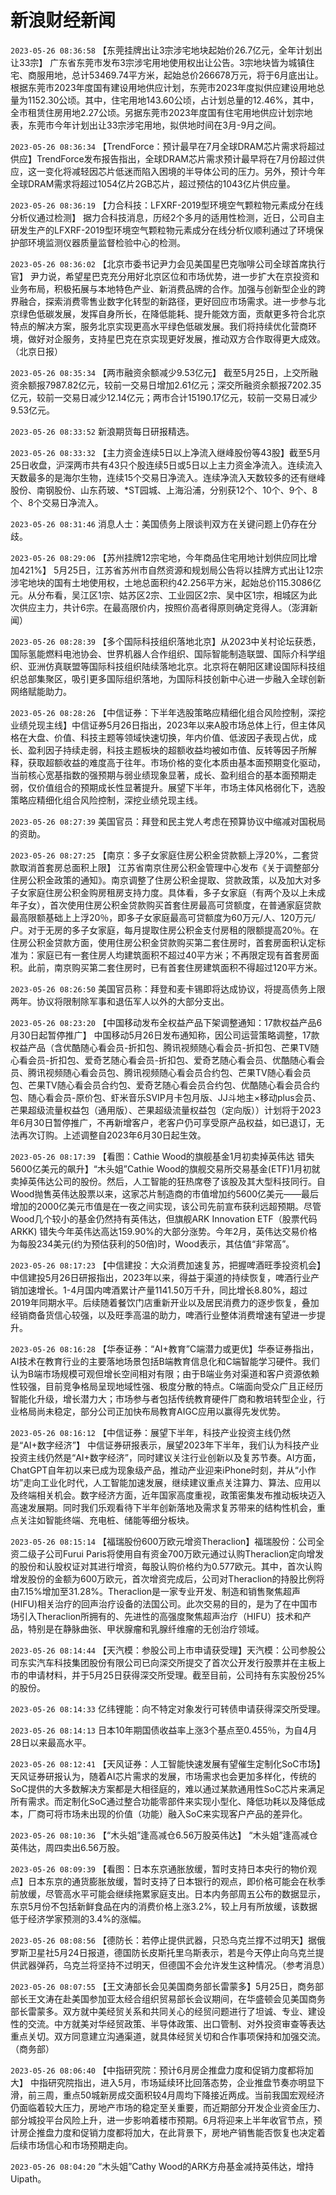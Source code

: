 # 新浪财经新闻
`2023-05-26 08:36:58` 【东莞挂牌出让3宗涉宅地块起始价26.7亿元，全年计划出让33宗】 广东省东莞市发布3宗涉宅用地使用权出让公告。3宗地块皆为城镇住宅、商服用地，总计53469.74平方米，起始总价266678万元，将于6月底出让。根据东莞市2023年度国有建设用地供应计划，东莞市2023年度拟供应建设用地总量为1152.30公顷。其中，住宅用地143.60公顷，占计划总量的12.46%，其中，全市租赁住房用地2.27公顷。另据东莞市2023年度国有住宅用地供应计划宗地表，东莞市今年计划出让33宗涉宅用地，拟供地时间在3月-9月之间。

`2023-05-26 08:36:34` 【TrendForce：预计最早在7月全球DRAM芯片需求将超过供应】TrendForce发布报告指出，全球DRAM芯片需求预计最早将在7月份超过供应，这一变化将减轻因芯片低迷而陷入困境的半导体公司的压力。另外，预计今年全球DRAM需求将超过1054亿片2GB芯片，超过预估的1043亿片供应量。

`2023-05-26 08:36:19` 【力合科技：LFXRF-2019型环境空气颗粒物元素成分在线分析仪通过检测】 据力合科技消息，历经2个多月的适用性检测，近日，公司自主研发生产的LFXRF-2019型环境空气颗粒物元素成分在线分析仪顺利通过了环境保护部环境监测仪器质量监督检验中心的检测。

`2023-05-26 08:36:02` 【北京市委书记尹力会见美国星巴克咖啡公司全球首席执行官】 尹力说，希望星巴克充分用好北京区位和市场优势，进一步扩大在京投资和业务布局，积极拓展与本地特色产业、新消费品牌的合作。加强与创新型企业的跨界融合，探索消费零售业数字化转型的新路径，更好回应市场需求。进一步参与北京绿色低碳发展，发挥自身所长，在降低能耗、提升能效方面，贡献更多符合北京特点的解决方案，服务北京实现更高水平绿色低碳发展。我们将持续优化营商环境，做好对企服务，支持星巴克在京实现更好发展，推动双方合作取得更大成效。（北京日报）

`2023-05-26 08:35:34` 【两市融资余额减少9.53亿元】 截至5月25日，上交所融资余额报7987.82亿元，较前一交易日增加2.61亿元；深交所融资余额报7202.35亿元，较前一交易日减少12.14亿元；两市合计15190.17亿元，较前一交易日减少9.53亿元。

`2023-05-26 08:33:52` 新浪期货每日研报精选。

`2023-05-26 08:33:32` 【主力资金连续5日以上净流入继峰股份等43股】截至5月25日收盘，沪深两市共有43只个股连续5日或5日以上主力资金净流入。连续流入天数最多的是海尔生物，连续15个交易日净流入。连续净流入天数较多的还有继峰股份、南钢股份、山东药玻、*ST园城、上海沿浦，分别获12个、10个、9个、8个、8个交易日净流入。

`2023-05-26 08:31:46` 消息人士：美国债务上限谈判双方在关键问题上仍存在分歧。

`2023-05-26 08:29:06` 【苏州挂牌12宗宅地，今年商品住宅用地计划供应同比增加421%】 5月25日，江苏省苏州市自然资源和规划局公告将以挂牌方式出让12宗涉宅地块的国有土地使用权，土地总面积约42.256平方米，起始总价115.3086亿元。从分布看，吴江区1宗、姑苏区2宗、工业园区2宗、吴中区1宗，相城区为此次供应主力，共计6宗。在最高限价内，按照价高者得原则确定竞得人。（澎湃新闻）

`2023-05-26 08:28:39`  【多个国际科技组织落地北京】从2023中关村论坛获悉，国际氢能燃料电池协会、世界机器人合作组织、国际智能制造联盟、国际介科学组织、亚洲仿真联盟等国际科技组织陆续落地北京。北京将在朝阳区建设国际科技组织总部集聚区，吸引更多国际组织落地，为国际科技创新中心进一步融入全球创新网络赋能助力。

`2023-05-26 08:28:26` 【中信证券：下半年选股策略应精细化组合风险控制，深挖业绩兑现主线】中信证券5月26日指出，2023年以来A股市场总体上行，但主体风格在大盘、价值、科技主题等领域快速切换，年内价值、低波因子表现占优，成长、盈利因子持续走弱，科技主题板块的超额收益均被如市值、反转等因子所解释，获取超额收益的难度高于往年。市场价格的变化本质由基本面预期变化驱动，当前核心宽基指数的强预期与弱业绩现象显著，成长、盈利组合的基本面预期走弱，仅价值组合的预期成长性显著提升。展望下半年，市场主体风格弱化下，选股策略应精细化组合风险控制，深挖业绩兑现主线。

`2023-05-26 08:27:39` 美国官员：拜登和民主党人考虑在预算协议中缩减对国税局的资助。

`2023-05-26 08:27:25` 【南京：多子女家庭住房公积金贷款额上浮20%，二套贷款取消首套房总面积上限】 江苏省南京住房公积金管理中心发布《关于调整部分住房公积金政策的通知》。南京调整了住房公积金提取、贷款政策，以及加大对多子女家庭住房公积金购房租房支持力度。具体看，多子女家庭（有两个及以上未成年子女），首次使用住房公积金贷款购买首套住房最高可贷额度，在普通家庭贷款最高限额基础上上浮20％，即多子女家庭最高可贷额度为60万元/人、120万元/户。对于无房的多子女家庭，每月提取住房公积金支付房租的限额提高20％。在住房公积金贷款方面，使用住房公积金贷款购买第二套住房时，首套房面积认定标准为：家庭已有一套住房人均建筑面积不超过40平方米；不再限定现有首套房面积。此前，南京购买第二套住房时，已有首套住房建筑面积不得超过120平方米。

`2023-05-26 08:26:50` 美国官员称：拜登和麦卡锡即将达成协议，将提高债务上限两年。协议将限制除军事和退伍军人以外的大部分支出。

`2023-05-26 08:23:20` 【中国移动发布全权益产品下架调整通知：17款权益产品6月30日起暂停推广】 中国移动5月26日发布通知称，因公司运营策略调整，17款权益产品（含优酷随心看会员-折扣包、腾讯视频随心看会员-折扣包、芒果TV随心看会员-折扣包、爱奇艺随心看会员-折扣包、爱奇艺随心看会员、优酷随心看会员、腾讯视频随心看会员包、腾讯视频随心看会员合约包、芒果TV随心看会员包、芒果TV随心看会员合约包、爱奇艺随心看会员合约包、优酷随心看会员合约包、随心看会员-原价包、虾米音乐SVIP月卡包月版、JJ斗地主×移动plus会员、芒果超级流量权益包（通用版）、芒果超级流量权益包（定向版））计划将于2023年6月30日暂停推广，不再新增客户，老客户仍可享受原产品权益，如已退订，无法再次订购。上述调整自2023年6月30日起生效。

`2023-05-26 08:17:39` 【看图：Cathie Wood的旗舰基金1月初卖掉英伟达 错失5600亿美元的飙升】“木头姐”Cathie Wood的旗舰交易所交易基金(ETF)1月初就卖掉英伟达公司的股份。然后，人工智能的狂热席卷了该股及其大型科技同行。自Wood抛售英伟达股票以来，这家芯片制造商的市值增加约5600亿美元——最后增加的2000亿美元市值是在一夜之间实现，该公司先前宣布获利远超预期。尽管Wood几个较小的基金仍然持有英伟达，但旗舰ARK Innovation ETF（股票代码ARKK) 错失今年英伟达高达159.90%的大部分涨势。今年2月，英伟达交易价格为每股234美元(约为预估获利的50倍)时，Wood表示，其估值“非常高”。

`2023-05-26 08:17:23` 【中信建投：大众消费加速复苏，把握啤酒旺季投资机会】中信建投5月26日研报指出，2023年以来，得益于渠道的持续恢复，啤酒行业产销加速增长。1-4月国内啤酒累计产量1141.50万千升，同比增长8.80%，超过2019年同期水平。后续随着餐饮门店重新开业以及居民消费力的逐步恢复，叠加经销商备货信心较强，以及旺季高温的助力，啤酒行业整体消费增速有望进一步提升。

`2023-05-26 08:16:28` 【华泰证券：“AI+教育”C端潜力或更优】华泰证券指出，AI技术在教育行业的主要落地场景包括B端教育信息化和C端智能学习硬件。我们认为B端市场规模可观但增长空间相对有限；由于B端业务对渠道和客户资源依赖性较强，目前竞争格局呈现地域性强、极度分散的特点。C端面向受众广且正经历智能化升级，增长潜力大；市场参与者包括传统教育硬件厂商和教培转型企业，行业格局尚未稳定，部分公司正加快布局教育AIGC应用以赢得先发优势。

`2023-05-26 08:16:12` 【中信证券：展望下半年，科技产业投资主线仍然是“AI+数字经济”】 中信证券研报表示，展望2023年下半年，我们认为科技产业投资主线仍然是“AI+数字经济”，同时建议关注行业创新以及复苏节奏。AI方面，ChatGPT自年初以来已成为现象级产品，推动产业迎来iPhone时刻，并从“小作坊”走向工业化时代，人工智能加速发展，继续建议重点关注算力、算法、应用以及终端相关机会。数字经济方面，近年国家高度重视，政策密集发布推动板块迈入高速发展期。同时我们乐观看待下半年创新落地及需求复苏带来的结构性机会，重点关注如智能终端、充电桩、储能等细分板块。

`2023-05-26 08:15:14` 【福瑞股份600万欧元增资Theraclion】福瑞股份：公司全资二级子公司Furui Paris将使用自有资金700万欧元通过认购Theraclion定向增发的股份和认股权证对其进行增资，每股认购价格约为0.577欧元。其中，首次认购增发股份的金额为600万欧元，首次增资完成后，公司对Theraclion的持股比例将由7.15%增加至31.28%。Theraclion是一家专业开发、制造和销售聚焦超声(HIFU)相关治疗的回声治疗设备的法国公司。此次交易的目的，是为了在中国市场引入Theraclion所拥有的、先进性的高强度聚焦超声治疗（HIFU）技术和产品，特别是在静脉曲张、甲状腺瘤和乳腺纤维瘤的无创治疗领域。

`2023-05-26 08:14:44` 【天汽模：参股公司上市申请获受理】天汽模：公司参股公司东实汽车科技集团股份有限公司已向深交所提交了首次公开发行股票并在主板上市的申请材料，并于5月25日获得深交所受理。截至目前，公司持有东实股份25%的股份。

`2023-05-26 08:14:33` 亿纬锂能：向不特定对象发行可转债申请获得深交所受理。

`2023-05-26 08:14:13` 日本10年期国债收益率上涨3个基点至0.455％，为自4月28日以来最高水平。

`2023-05-26 08:12:41` 【天风证券：人工智能快速发展有望催生定制化SoC市场】 天风证券研报认为，随着AI芯片需求的发展，市场需求也会更加多样化，传统的SoC提供的大多数解决方案都是大相径庭的，难以通过某款通用性SoC芯片来满足所有需求。而定制化SoC通过整合功能零部件来实现小型化、降低功耗以及降低成本，厂商可将市场未出现的价值（功能）融入SoC来实现客户产品的差异化。

`2023-05-26 08:10:36` 【“木头姐”逢高减仓6.56万股英伟达】 “木头姐”逢高减仓英伟达，周四卖出6.56万股。

`2023-05-26 08:09:39` 【看图：日本东京通胀放缓，暂时支持日本央行的物价观点】日本东京的通货膨胀放缓，暂时支持了日本银行的观点，即价格可能会在秋季前放缓，尽管高水平可能会继续拖累家庭支出。日本内务部周五公布的数据显示，东京5月份不包括新鲜食品在内的消费价格上涨3.2%，较上月有所放缓，该数据低于经济学家预测的3.4%的涨幅。

`2023-05-26 08:08:56` 【德防长：若停止提供武器，只恐乌克兰撑不过明天】据俄罗斯卫星社5月24日报道，德国防长皮斯托里乌斯表示，若是今天停止向乌克兰提供武器弹药，乌克兰将坚持不过明天，但德国不会允许发生这种情况。（参考消息）

`2023-05-26 08:07:55` 【王文涛部长会见美国商务部长雷蒙多】5月25日，商务部部长王文涛在赴美国参加亚太经合组织贸易部长会议期间，在华盛顿会见美国商务部长雷蒙多。双方就中美经贸关系和共同关心的经贸问题进行了坦诚、专业、建设性的交流。中方就美对华经贸政策、半导体政策、出口管制、对外投资审查等表达重点关切。双方同意建立沟通渠道，就具体经贸关切和合作事项保持和加强交流。（商务部）

`2023-05-26 08:06:40` 【中指研究院：预计6月房企推盘力度和促销力度都将加大】 中指研究院指出，进入5月，市场延续环比回落态势，企业推盘节奏亦明显下滑，前三周，重点50城新房成交面积较4月周均下降接近两成。当前我国宏观经济仍面临着较大压力，房地产市场的稳定至关重要，而近期部分开发企业资金压力、部分城投平台风险上升，进一步影响着楼市预期。6月将迎来上半年收官节点，预计房企推盘力度和促销力度都将加大，在此背景下，房地产销售能否恢复也决定着后续市场信心和市场预期走向。

`2023-05-26 08:04:20` “木头姐”Cathy Wood的ARK方舟基金减持英伟达，增持Uipath。

